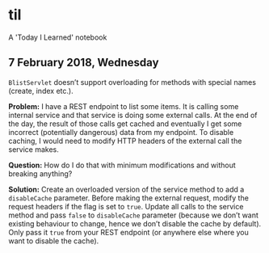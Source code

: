 # til
A 'Today I Learned' notebook

## 7 February 2018, Wednesday
`BlistServlet` doesn’t support overloading for methods with special names (create, index etc.).

**Problem:** I have a REST endpoint to list some items. It is calling some internal service and that service is doing some external calls. At the end of the day, the result of those calls get cached and eventually I get some incorrect (potentially dangerous) data from my endpoint. To disable caching, I would need to modify HTTP headers of the external call the service makes.

**Question:** How do I do that with minimum modifications and without breaking anything?

**Solution:** Create an overloaded version of the service method to add a `disableCache` parameter. Before making the external request, modify the request headers if the flag is set to `true`. Update all calls to the service method and pass `false` to `disableCache` parameter (because we don’t want existing behaviour to change, hence we don’t disable the cache by default). Only pass it `true` from your REST endpoint (or anywhere else where you want to disable the cache).
